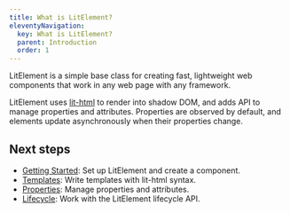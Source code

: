 ```yaml
---
title: What is LitElement?
eleventyNavigation:
  key: What is LitElement?
  parent: Introduction
  order: 1
---
```


LitElement is a simple base class for creating fast, lightweight web components that work in any web page with any framework.

LitElement uses [lit-html](/docs/v1/lit-html/introduction/) to render into shadow DOM, and adds API to manage properties and attributes. Properties are observed by default, and elements update asynchronously when their properties change.

## Next steps

* [Getting Started](/docs/v1/getting-started/): Set up LitElement and create a component.
* [Templates](/docs/v1/components/templates/): Write templates with lit-html syntax.
* [Properties](/docs/v1/components/properties/): Manage properties and attributes.
* [Lifecycle](/docs/v1/components/lifecycle/): Work with the LitElement lifecycle API.
